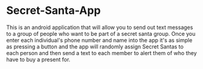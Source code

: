 # Secret-Santa-App
This is an android application that will allow you to send out text messages to a group of people who want to be part of a secret santa group.
Once you enter each individual's phone number and name into the app it's as simple as pressing a button and the app will randomly assign
Secret Santas to each person and then send a text to each member to alert them of who they have to buy a present for.
